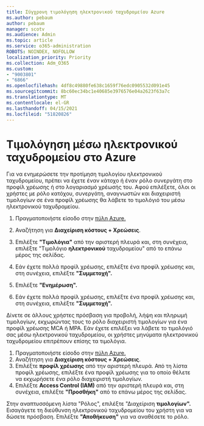 ```yaml
---
title: Σύγχρονη τιμολόγηση ηλεκτρονικού ταχυδρομείου Azure
ms.author: pebaum
author: pebaum
manager: scotv
ms.audience: Admin
ms.topic: article
ms.service: o365-administration
ROBOTS: NOINDEX, NOFOLLOW
localization_priority: Priority
ms.collection: Adm_O365
ms.custom:
- "9003801"
- "6866"
ms.openlocfilehash: 4df8c49880fe638c1659f76edc0905532d091e45
ms.sourcegitcommit: 8bc60ec34bc1e40685e3976576e04a2623f63a7c
ms.translationtype: MT
ms.contentlocale: el-GR
ms.lasthandoff: 04/15/2021
ms.locfileid: "51820826"
---
```

# <a name="email-invoicing-in-azure"></a>Τιμολόγηση μέσω ηλεκτρονικού ταχυδρομείου στο Azure

Για να ενημερώσετε την προτίμηση τιμολογίου ηλεκτρονικού ταχυδρομείου, πρέπει να έχετε έναν κάτοχο ή έναν ρόλο συνεργάτη στο προφίλ χρέωσης ή στο λογαριασμό χρέωσής του. Αφού επιλέξετε, όλοι οι χρήστες με ρόλο κατόχου, συνεργάτη, αναγνωστών και διαχειριστή τιμολογίων σε ένα προφίλ χρέωσης θα λάβετε το τιμολόγιό του μέσω ηλεκτρονικού ταχυδρομείου.

1. Πραγματοποιήστε είσοδο στην [πύλη Azure.](https://portal.azure.com/)
2. Αναζήτηση για **Διαχείριση κόστους + Χρεώσεις**.
3. Επιλέξτε **"Τιμολόγια"** από την αριστερή πλευρά και, στη συνέχεια, επιλέξτε "Τιμολόγιο **ηλεκτρονικού** ταχυδρομείου" από το επάνω μέρος της σελίδας.
4. Εάν έχετε πολλά προφίλ χρέωσης, επιλέξτε ένα προφίλ χρέωσης και, στη συνέχεια, επιλέξτε **"Συμμετοχή".**

5. Επιλέξτε **"Ενημέρωση".**
6. Εάν έχετε πολλά προφίλ χρέωσης, επιλέξτε ένα προφίλ χρέωσης και, στη συνέχεια, επιλέξτε **"Συμμετοχή".**

Δίνετε σε άλλους χρήστες πρόσβαση για προβολή, λήψη και πληρωμή τιμολογίων, εκχωρώντας τους το ρόλο διαχειριστή τιμολογίων για ένα προφίλ χρέωσης MCA ή MPA. Εάν έχετε επιλέξει να λάβετε το τιμολόγιό σας μέσω ηλεκτρονικού ταχυδρομείου, οι χρήστες μηνύματα ηλεκτρονικού ταχυδρομείου επιτρέπουν επίσης τα τιμολόγια.

1. Πραγματοποιήστε είσοδο στην [πύλη Azure.](https://portal.azure.com/)
2. Αναζήτηση για **Διαχείριση κόστους + Χρεώσεις**.
3. Επιλέξτε **προφίλ χρέωσης** από την αριστερή πλευρά. Από τη λίστα προφίλ χρέωσης, επιλέξτε ένα προφίλ χρέωσης για το οποίο θέλετε να εκχωρήσετε ένα ρόλο διαχειριστή τιμολογίων.
4. Επιλέξτε **Access Control (IAM)** από την αριστερή πλευρά και, στη συνέχεια, επιλέξτε **"Προσθήκη"** από το επάνω μέρος της σελίδας.

Στην αναπτυσσόμενη λίστα "Ρόλος", επιλέξτε "Διαχείριση **τιμολογίων".** Εισαγάγετε τη διεύθυνση ηλεκτρονικού ταχυδρομείου του χρήστη για να δώσετε πρόσβαση. Επιλέξτε **"Αποθήκευση"** για να αναθέσετε το ρόλο.

